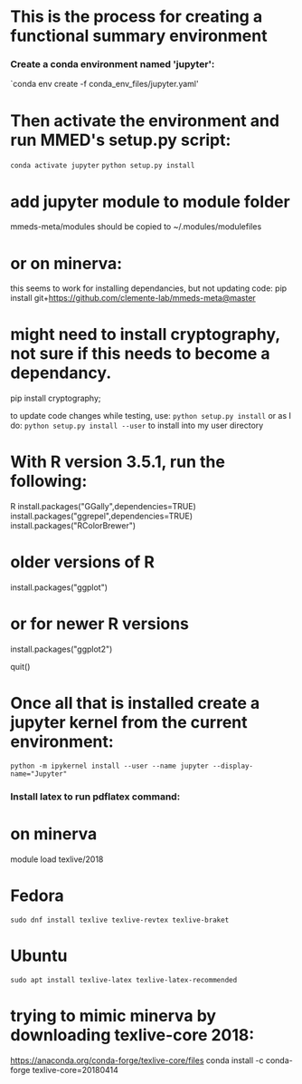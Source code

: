 # This is the process for creating a functional summary environment

### Create a conda environment named 'jupyter':
`conda env create -f conda_env_files/jupyter.yaml'

# Then activate the environment and run MMED's setup.py script:
`conda activate jupyter`
`python setup.py install`

# add jupyter module to module folder
mmeds-meta/modules should be copied to ~/.modules/modulefiles

# or on minerva:
this seems to work for installing dependancies, but not updating code:
pip install git+https://github.com/clemente-lab/mmeds-meta@master

# might need to install cryptography, not sure if this needs to become a dependancy.
pip install cryptography;

to update code changes while testing, use: `python setup.py install` or as I do: `python setup.py install --user` to install into my user directory

# With R version 3.5.1, run the following:

R
install.packages("GGally",dependencies=TRUE)
install.packages("ggrepel",dependencies=TRUE)
install.packages("RColorBrewer")
# older versions of R
install.packages("ggplot")
# or for newer R versions
install.packages("ggplot2")

quit()

# Once all that is installed create a jupyter kernel from the current environment:

`python -m ipykernel install --user --name jupyter --display-name="Jupyter"`

### Install latex to run pdflatex command:
# on minerva
module load texlive/2018

# Fedora
`sudo dnf install texlive texlive-revtex texlive-braket`

# Ubuntu
`sudo apt install texlive-latex texlive-latex-recommended`

# trying to mimic minerva by downloading texlive-core 2018:
https://anaconda.org/conda-forge/texlive-core/files
conda install -c conda-forge texlive-core=20180414
